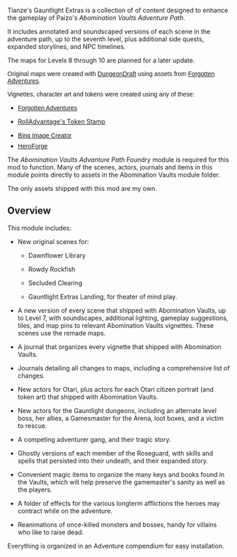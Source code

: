<p>Tianze's Gauntlight Extras is a collection of of content designed to enhance the gameplay of Paizo's <em>Abomination Vaults Adventure Path</em>.</p>
<p>It includes annotated and soundscaped versions of each scene in the adventure path, up to the seventh level, plus additional side quests, expanded storylines, and NPC timelines.</p>
<p>The maps for Levels 8 through 10 are planned for a later update.</p>
<p><span style="font-family: Signika, sans-serif">Original maps were created with <a href="https://dungeondraft.net/" title="DungeonDraft" style="box-sizing:border-box;user-select:text;cursor:pointer;color:var(--color-text-hyperlink)">DungeonDraft</a> using assets from <a href="https://www.forgotten-adventures.net/" title="Forgotten Adventures" style="box-sizing:border-box;user-select:text;cursor:pointer;color:var(--color-text-hyperlink)">Forgotten Adventures</a>.</span></p>
<p style="box-sizing: border-box; user-select: text; margin: 0.5em 0px; min-height: unset; color: rgb(25, 24, 19); font-family: Signika, sans-serif; font-size: 14px; font-style: normal; font-variant-ligatures: normal; font-variant-caps: normal; font-weight: 400; letter-spacing: normal; orphans: 2; text-indent: 0px; text-transform: none; widows: 2; word-spacing: 0px; -webkit-text-stroke-width: 0px; white-space: normal; text-decoration-thickness: initial; text-decoration-style: initial; text-decoration-color: initial; text-align: start"><span style="font-family: Signika, sans-serif">Vignettes, character art and tokens were created using any of these:</span></p>
<ul>
    <li>
        <p style="box-sizing: border-box; user-select: text; margin: 0.5em 0px; min-height: unset; color: rgb(25, 24, 19); font-family: Signika, sans-serif; font-size: 14px; font-style: normal; font-variant-ligatures: normal; font-variant-caps: normal; font-weight: 400; letter-spacing: normal; orphans: 2; text-indent: 0px; text-transform: none; widows: 2; word-spacing: 0px; -webkit-text-stroke-width: 0px; white-space: normal; text-decoration-thickness: initial; text-decoration-style: initial; text-decoration-color: initial; text-align: start"><span style="font-family: Signika, sans-serif"><a href="http://localhost:30000/forgotten-adventures.net" style="box-sizing:border-box;user-select:text;cursor:pointer;color:var(--color-text-hyperlink);transition:text-shadow 0.15s ease-in-out 0s, background-color 0.15s ease-in-out 0s, border 0.15s ease-in-out 0s, color 0.15s ease-in-out 0s, box-shadow 0.15s ease-in-out 0s, backdrop-filter 0.15s ease-in-out 0s, border-radius 0.15s ease 0s">Forgotten Adventures</a></span></p>
    </li>
    <li style="box-sizing:border-box;user-select:text">
        <p><a href="https://rolladvantage.com/tokenstamp">RollAdvantage's Token Stamp</a></p>
    </li>
    <li style="box-sizing:border-box;user-select:text">
        <p style="box-sizing: border-box; user-select: text; margin: 0.5em 0px; min-height: unset; color: rgb(25, 24, 19); font-family: Signika, sans-serif; font-size: 14px; font-style: normal; font-variant-ligatures: normal; font-variant-caps: normal; font-weight: 400; letter-spacing: normal; orphans: 2; text-indent: 0px; text-transform: none; widows: 2; word-spacing: 0px; -webkit-text-stroke-width: 0px; white-space: normal; text-decoration-thickness: initial; text-decoration-style: initial; text-decoration-color: initial; text-align: start"><span style="font-family: Signika, sans-serif"><a href="https://www.bing.com/images/create" style="box-sizing:border-box;user-select:text;cursor:pointer;color:var(--color-text-hyperlink);transition:text-shadow 0.15s ease-in-out 0s, background-color 0.15s ease-in-out 0s, border 0.15s ease-in-out 0s, color 0.15s ease-in-out 0s, box-shadow 0.15s ease-in-out 0s, backdrop-filter 0.15s ease-in-out 0s, border-radius 0.15s ease 0s">Bing Image Creator</a></span></p>
    </li>
    <li style="box-sizing:border-box;user-select:text">
        <p style="box-sizing: border-box; user-select: text; margin: 0.5em 0px; min-height: unset; color: rgb(25, 24, 19); font-family: Signika, sans-serif; font-size: 14px; font-style: normal; font-variant-ligatures: normal; font-variant-caps: normal; font-weight: 400; letter-spacing: normal; orphans: 2; text-indent: 0px; text-transform: none; widows: 2; word-spacing: 0px; -webkit-text-stroke-width: 0px; white-space: normal; text-decoration-thickness: initial; text-decoration-style: initial; text-decoration-color: initial; text-align: start"><span style="font-family: Signika, sans-serif"><a href="https://www.heroforge.com/">HeroForge</a></span></p>
    </li>
</ul>
<p>The <em>Abomination Vaults Advanture Path</em> Foundry module is required for this mod to function. Many of the scenes, actors, journals and items in this module points directly to assets in the Abomination Vaults module folder.</p>
<p>The only assets shipped with this mod are my own.</p>
<h2>Overview</h2>
<p>This module includes:</p>
<ul>
    <li>
        <p>New original scenes for:</p>
        <ul>
            <li>
                <p>Dawnflower Library</p>
            </li>
            <li>
                <p>Rowdy Rockfish</p>
            </li>
            <li>
                <p>Secluded Clearing</p>
            </li>
            <li>
                <p>Gauntlight Extras Landing, for theater of mind play.</p>
            </li>
        </ul>
    </li>
    <li>
        <p>A new version of every scene that shipped with Abomination Vaults, up to Level 7, with soundscapes, additional lighting, gameplay suggestions, tiles, and map pins to relevant Abomination Vaults vignettes. These scenes use the remade maps.</p>
    </li>
    <li>
        <p>A journal that organizes every vignette that shipped with Abomination Vaults.</p>
    </li>
    <li>
        <p>Journals detailing all changes to maps, including a comprehensive list of changes.</p>
    </li>
    <li>
        <p>New actors for Otari, plus actors for each Otari citizen portrait (and token art) that shipped with Abomination Vaults.</p>
    </li>
    <li>
        <p>New actors for the Gauntlight dungeons, including an alternate level boss, her allies, a Gamesmaster for the Arena, loot boxes, and a victim to rescue.</p>
    </li>
    <li>
        <p>A competing adventurer gang, and their tragic story.</p>
    </li>
    <li>
        <p>Ghostly versions of each member of the Roseguard, with skills and spells that persisted into their undeath, and their expanded story.</p>
    </li>
    <li>
        <p>Convenient magic items to organize the many keys and books found in the Vaults, which will help preserve the gamemaster's sanity as well as the players.</p>
    </li>
    <li>
        <p>A folder of effects for the various longterm afflictions the heroes may contract while on the adventure.</p>
    </li>
    <li>
        <p>Reanimations of once-killed monsters and bosses, handy for villains who like to raise dead.</p>
    </li>
</ul>
<p>Everything is organized in an Adventure compendium for easy installation.</p>
